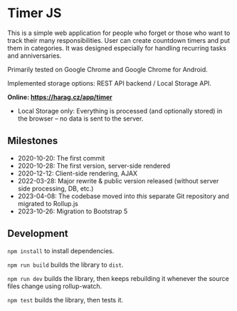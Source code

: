 # Timer JS
This is a simple web application for people who forget or those who want to track their many responsibilities.
User can create countdown timers and put them in categories.
It was designed especially for handling recurring tasks and anniversaries.

Primarily tested on Google Chrome and Google Chrome for Android.

Implemented storage options: REST API backend / Local Storage API.

**Online: https://harag.cz/app/timer**
- Local Storage only: Everything is processed (and optionally stored) in the browser – no data is sent to the server.

## Milestones
- 2020-10-20: The first commit
- 2020-10-28: The first version, server-side rendered
- 2020-12-12: Client-side rendering, AJAX
- 2022-03-28: Major rewrite & public version released (without server side processing, DB, etc.)
- 2023-04-08: The codebase moved into *this* separate Git repository and migrated to Rollup.js
- 2023-10-26: Migration to Bootstrap 5

## Development

`npm install` to install dependencies.

`npm run build` builds the library to `dist`.

`npm run dev` builds the library, then keeps rebuilding it whenever the source files change using rollup-watch.

`npm test` builds the library, then tests it.
